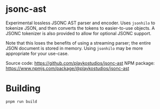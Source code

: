 # jsonc-ast

Experimental lossless JSONC AST parser and encoder. Uses `jsonhilo` to tokenize
JSON, and then converts the tokens to easier-to-use objects. A JSONC tokenizer
is also provided to allow for optional JSONC support.

Note that this loses the benefits of using a streaming parser; the entire JSON
document is stored in memory. Using `jsonhilo` may be more appropriate for your
use-case.

Source code: https://github.com/playkostudios/jsonc-ast
NPM package: https://www.npmjs.com/package/@playkostudios/jsonc-ast

# Building

```
pnpm run build
```